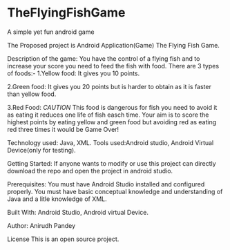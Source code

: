 # TheFlyingFishGame
A simple yet fun android game

The Proposed project is Android Application(Game) The Flying Fish Game.

Description of the game: You have the control of a flying fish and to increase your score you need to feed the fish with food. There are 3 types of foods:-
1.Yellow food: It gives you 10 points.

2.Green food: It gives you 20 points but is harder to obtain as it is faster than yellow food.

3.Red Food: *CAUTION* This food is dangerous for fish you need to avoid it as eating it reduces one life of fish easch time.
Your aim is to score the highest points by eating yellow and green food but avoiding red as eating red three times it would be Game Over! 

Technology used: Java, XML. Tools used:Android studio, Android Virtual Device(only for testing).

Getting Started: If anyone wants to modify or use this project can directly download the repo and open the project in android studio.

Prerequisites: You must have Android Studio installed and configured properly. You must have basic conceptual knowledge and understanding of Java and a litle knowledge of XML.

Built With: Android Studio, Android virtual Device.

Author: Anirudh Pandey

License This is an open source project.
